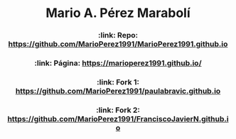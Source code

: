 <h1 align="Center"> Mario A. Pérez Marabolí</h1>

<h3 align="center">
:link: Repo: <a href="https://github.com/MarioPerez1991/MarioPerez1991.github.io">https://github.com/MarioPerez1991/MarioPerez1991.github.io</a>
</h3>

<h3 align="center">
:link: Página: <a href="https://marioperez1991.github.io/">https://marioperez1991.github.io/</a>
</h3>

<h3 align="center">
:link: Fork 1: <a href="https://github.com/MarioPerez1991/paulabravic.github.io">https://github.com/MarioPerez1991/paulabravic.github.io</a>
</h3>

<h3 align="center">
:link: Fork 2: <a href="https://github.com/MarioPerez1991/FranciscoJavierN.github.io">https://github.com/MarioPerez1991/FranciscoJavierN.github.io</a>
</h3>